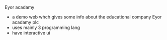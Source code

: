  Eyor acadamy
- a demo web whch gives some info about the educational company Eyor acadamy plc
- uses mainly 3 programming lang
- have interactive ui
  
